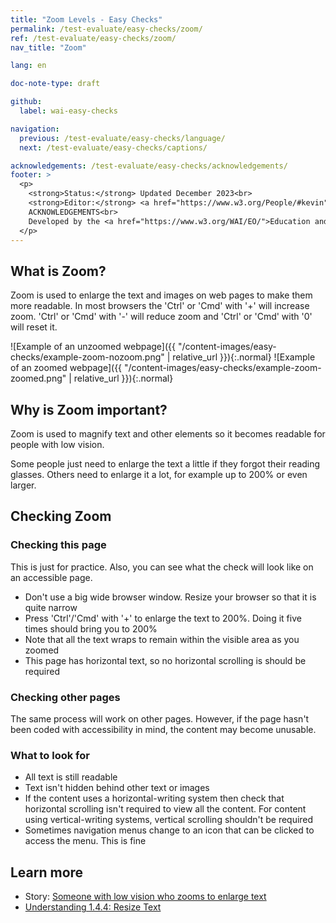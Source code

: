 ```yaml
---
title: "Zoom Levels - Easy Checks"
permalink: /test-evaluate/easy-checks/zoom/
ref: /test-evaluate/easy-checks/zoom/
nav_title: "Zoom"

lang: en

doc-note-type: draft

github:
  label: wai-easy-checks

navigation:
  previous: /test-evaluate/easy-checks/language/
  next: /test-evaluate/easy-checks/captions/

acknowledgements: /test-evaluate/easy-checks/acknowledgements/
footer: >
  <p>
    <strong>Status:</strong> Updated December 2023<br>
    <strong>Editor:</strong> <a href="https://www.w3.org/People/#kevin">Kevin White</a><br>
    ACKNOWLEDGEMENTS<br>
    Developed by the <a href="https://www.w3.org/WAI/EO/">Education and Outreach Working Group (EOWG)</a>. Updated as part of the <a href="https://www.w3.org/WAI/about/projects/wai-coop/">WAI-CooP project</a>, co-funded by the European Commission.
  </p>
---
```



## What is Zoom?

Zoom is used to enlarge the text and images on web pages to make them more readable. In most browsers the 'Ctrl' or 'Cmd' with '+' will increase zoom. 'Ctrl' or 'Cmd' with '-' will reduce zoom and 'Ctrl' or 'Cmd' with '0' will reset it.

![Example of an unzoomed webpage]({{ "/content-images/easy-checks/example-zoom-nozoom.png" | relative_url }}){:.normal}&nbsp;![Example of an zoomed webpage]({{ "/content-images/easy-checks/example-zoom-zoomed.png" | relative_url }}){:.normal}

## Why is Zoom important?

Zoom is used to magnify text and other elements so it becomes readable for people with low vision.

Some people just need to enlarge the text a little if they forgot their reading glasses. Others need to enlarge it a lot, for example up to 200% or even larger.


## Checking Zoom

### Checking this page

This is just for practice. Also, you can see what the check will look like on an accessible page.

* Don't use a big wide browser window. Resize your browser so that it is quite narrow
* Press 'Ctrl'/'Cmd' with '+' to enlarge the text to 200%. Doing it five times should bring you to 200%
* Note that all the text wraps to remain within the visible area as you zoomed
* This page has horizontal text, so no horizontal scrolling is should be required

### Checking other pages 

The same process will work on other pages. However, if the page hasn't been coded with accessibility in mind, the content may become unusable.
   
### What to look for

* All text is still readable
* Text isn't hidden behind other text or images
* If the content uses a horizontal-writing system then check that horizontal scrolling isn't required to view all the content. For content using vertical-writing systems, vertical scrolling shouldn't be required
* Sometimes navigation menus change to an icon that can be clicked to access the menu. This is fine

## Learn more

* Story: [Someone with low vision who zooms to enlarge text](https://www.w3.org/WAI/people-use-web/user-stories/archived/#retiree)
* [Understanding 1.4.4: Resize Text](https://www.w3.org/WAI/WCAG22/Understanding/resize-text.html)